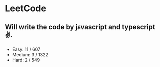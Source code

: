 # LeetCode

## Will write the code by javascript and typescript✌.

- Easy: 11 / 607
- Medium: 3 / 1322
- Hard: 2 / 549
